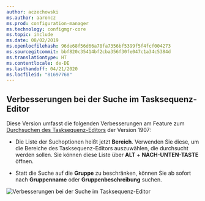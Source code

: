 ```yaml
---
author: aczechowski
ms.author: aaroncz
ms.prod: configuration-manager
ms.technology: configmgr-core
ms.topic: include
ms.date: 08/02/2019
ms.openlocfilehash: 96de68f56d66a78fa7356bf5399f5f4fcf004273
ms.sourcegitcommit: bbf820c35414bf2cba356f30fe047c1a34c5384d
ms.translationtype: HT
ms.contentlocale: de-DE
ms.lasthandoff: 04/21/2020
ms.locfileid: "81697768"
---
```

## <a name="improvements-to-task-sequence-editor-search"></a><a name="bkmk_tssearch"></a> Verbesserungen bei der Suche im Tasksequenz-Editor

<!--4621085-->

Diese Version umfasst die folgenden Verbesserungen am Feature zum [Durchsuchen des Tasksequenz-Editors](../../technical-preview-1907.md#bkmk_tsedit) der Version 1907:

- Die Liste der Suchoptionen heißt jetzt **Bereich**. Verwenden Sie diese, um die Bereiche des Tasksequenz-Editors auszuwählen, die durchsucht werden sollen. Sie können diese Liste über **ALT** + **NACH-UNTEN-TASTE** öffnen.

- Statt die Suche auf die **Gruppe** zu beschränken, können Sie ab sofort nach **Gruppenname** oder **Gruppenbeschreibung** suchen.

![Verbesserungen bei der Suche im Tasksequenz-Editor](../../media/4621085-task-sequence-search-1908.png)
